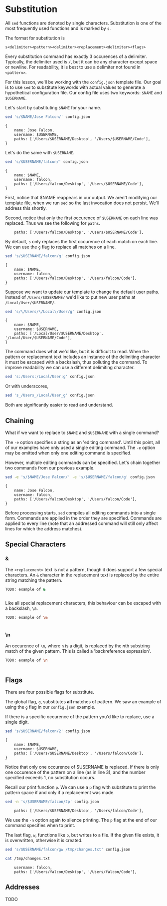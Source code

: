 # Substitution

All `sed` functions are denoted by single characters. Substitution is
one of the most frequently used functions and is marked by `s`.

The format for substitution is

```
s<delimiter><pattern><delimiter><replacement><delimiter><flags>
```

Every substitution command has exactly 3 occurences of a delimiter.
Typically, the delimiter used is `/`, but it can be any character
except space or newline. For readability, it is best to use a
delimiter not found in `<pattern>`.

For this lesson, we'll be working with the `config.json` template
file. Our goal is to use `sed` to substitute keywords with actual
values to generate a hypothetical configuration file. Our config
file uses two keywords: `$NAME` and `$USERNAME`.

Let's start by substituting `$NAME` for your name.

```sh
sed 's/$NAME/Jose Falcon/' config.json
```
```
{
    name: Jose Falcon,
    username: $USERNAME,
    paths: ['/Users/$USERNAME/Desktop', '/Users/$USERNAME/Code'],
}
```

Let's do the same with `$USERNAME`.

```sh
sed 's/$USERNAME/falcon/' config.json
```
```
{
    name: $NAME,
    username: falcon,
    paths: ['/Users/falcon/Desktop', '/Users/$USERNAME/Code'],
}
```

First, notice that $NAME reappears in our output. We aren't modifying
our template file, when we run `sed` so the last invocation does not
persist. We'll address this shortly.

Second, notice that only the first occurence of `$USERNAME` on each
line was replaced. Thus we see the following for `paths`.

```
    paths: ['/Users/falcon/Desktop', '/Users/$USERNAME/Code'],
```

By default, `s` only replaces the first occurence of each match on
each line. We can use the `g` flag to replace all matches on a line.

```sh
sed 's/$USERNAME/falcon/g' config.json
```
```
{
    name: $NAME,
    username: falcon,
    paths: ['/Users/falcon/Desktop', '/Users/falcon/Code'],
}
```

Suppose we want to update our template to change the default user
paths. Instead of `/Users/$USERNAME/` we'd like to put new user paths
at `/Local/User/$USERNAME/`.

```sh
sed 's/\/Users/\/Local\/User/g' config.json
```
```
{
    name: $NAME,
    username: $USERNAME,
    paths: ['/Local/User/$USERNAME/Desktop', '/Local/User/$USERNAME/Code'],
}
```

The command does what we'd like, but it is difficult to read.  When
the pattern or replacement text includes an instance of the delimiting
character it must be escaped with a backslash, thus polluting the
command. To improve readability we can use a different delimiting
character.

```sh
sed 's:/Users:/Local/User:g' config.json
```

Or with underscores,

```sh
sed 's_/Users_/Local/User_g' config.json
```

Both are significantly easier to read and understand.

## Chaining

What if we want to replace to `$NAME` and `$USERNAME` with
a single command?

The `-e` option specifies a string as an 'editing command'.  Until
this point, all of our examples have only used a single editing
command. The `-e` option may be omitted when only one editing command
is specified.

However, multiple editing commands can be specified. Let's chain
together two commands from our previous example.

```sh
sed -e 's/$NAME/Jose Falcon/' -e 's/$USERNAME/falcon/g' config.json
```
```
{
    name: Jose Falcon,
    username: falcon,
    paths: ['/Users/falcon/Desktop', '/Users/falcon/Code'],
}
```

Before processing starts, `sed` compiles all editing commands into a
single form. Commands are applied in the order they are specified.
Commands are applied to every line (note that an addressed command will
still only affect lines for which the address matches). 

## Special Characters

### &

The `<replacement>` text is not a pattern, though it does support
a few special characters. An `&` character in the replacement text
is replaced by the entire string matching the pattern.

```sh
TODO: example of &
```
```
```

Like all special replacement characters, this behaviour can be escaped
with a backslash, `\&`.

```sh
TODO: example of \&
```
```
```

### \n

An occurence of `\n`, where `n` is a digit, is replaced by the <i>n</i>th
substring match of the given pattern. This is called a 'backreference
expression'.

```sh
TODO: example of \n
```
```
```

## Flags

There are four possible flags for substitute.

The global flag, `g`, substitutes **all** matches of pattern. We saw
an example of using the `g` flag in our `config.json` example.

If there is a specific occurence of the pattern you'd like to replace,
use a single digit.

```sh
sed 's/$USERNAME/falcon/2' config.json
```
```
{
    name: $NAME,
    username: $USERNAME,
    paths: ['/Users/$USERNAME/Desktop', '/Users/falcon/Code'],
}
```

Notice that only one occurence of $USERNAME is replaced. If there is
only one occurence of the pattern on a line (as in line 3), and the
number specified exceeds 1, no substitution occurs.

Recall our print function `p`. We can use a `p` flag with substitute to
print the pattern space if and only if a replacement was made.

```sh
sed -n 's/$USERNAME/falcon/2p' config.json
```
```
    paths: ['/Users/$USERNAME/Desktop', '/Users/falcon/Code'],
```

We use the `-n` option again to silence printing. The `p` flag at the
end of our command specifies when to print.

The last flag, `w`, functions like `p`, but writes to a file. If the
given file exists, it is overwritten, otherwise it is created.

```sh
sed 's/$USERNAME/falcon/gw /tmp/changes.txt' config.json
```
```sh
cat /tmp/changes.txt
```
```
    username: falcon,
    paths: ['/Users/falcon/Desktop', '/Users/falcon/Code'],
```

## Addresses

TODO
